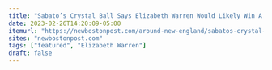```yaml
---
title: "Sabato’s Crystal Ball Says Elizabeth Warren Would Likely Win A 2024 Primary Challenge For U.S. Senate"
date: 2023-02-26T14:20:09-05:00
itemurl: "https://newbostonpost.com/around-new-england/sabatos-crystal-ball-says-elizabeth-warren-would-likely-win-a-2024-primary-challenge-for-u-s-senate/"
sites: "newbostonpost.com"
tags: ["featured", "Elizabeth Warren"]
draft: false
---
```


